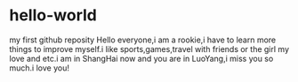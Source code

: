 # hello-world
my first github reposity
Hello everyone,i am a rookie,i have to learn more things to improve myself.i like sports,games,travel with friends or the girl my love and etc.i am in ShangHai now and you are in LuoYang,i miss you so much.i love you!
